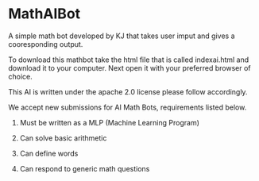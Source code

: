 # MathAIBot
A simple math bot developed by KJ that takes user imput and gives a cooresponding output.

To download this mathbot take the html file that is called indexai.html and download it to your computer. Next open it with your preferred browser of choice.

This AI is written under the apache 2.0 license please follow accordingly.

We accept new submissions for AI Math Bots, requirements listed below.

1. Must be written as a MLP (Machine Learning Program)

2. Can solve basic arithmetic

3. Can define words

4. Can respond to generic math questions
